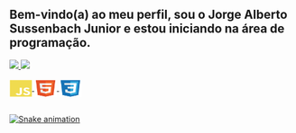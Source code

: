 ## Bem-vindo(a) ao meu perfil, sou o Jorge Alberto Sussenbach Junior e estou iniciando na área de programação.

 <div>
   <a href="https://github.com/jucaju09">
   <img height="180em" src="https://github-readme-stats.vercel.app/api?username=jucaju09&show_icons=true&theme=dark&include_all_commits=true&count_private=true"/>
   <img height="180em" src="https://github-readme-stats.vercel.app/api/top-langs/?username=jucaju09&layout=compact&langs_count=6&theme=merko"/>

</div>
<div style="display: inline_block"><br>
  <img align="center" alt="Js" height="30" width="40" src="https://raw.githubusercontent.com/devicons/devicon/master/icons/javascript/javascript-plain.svg">
  <img align="center" alt="HTML" height="30" width="40" src="https://raw.githubusercontent.com/devicons/devicon/master/icons/html5/html5-original.svg">
  <img align="center" alt="CSS" height="30" width="40" src="https://raw.githubusercontent.com/devicons/devicon/master/icons/css3/css3-original.svg">
</div>
 
 <br>
 

 
<div> 
   
 
  ![Snake animation](https://github.com/devemdobro/devemdobro/blob/output/github-contribution-grid-snake.svg)

</div>

